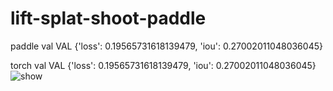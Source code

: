 # lift-splat-shoot-paddle
paddle val
VAL {'loss': 0.19565731618139479, 'iou': 0.27002011048036045}

torch val
VAL {'loss': 0.19565731618139479, 'iou': 0.27002011048036045}
<img src="./assets/demo.gif" alt="show" />

